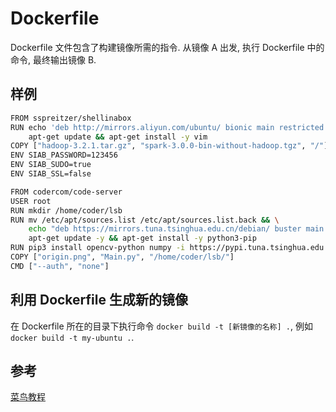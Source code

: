 # Dockerfile

Dockerfile 文件包含了构建镜像所需的指令. 从镜像 A 出发, 执行 Dockerfile 中的命令, 最终输出镜像 B.

## 样例

``` sh
FROM sspreitzer/shellinabox
RUN echo 'deb http://mirrors.aliyun.com/ubuntu/ bionic main restricted universe multiverse' > /etc/apt/sources.list && \
    apt-get update && apt-get install -y vim
COPY ["hadoop-3.2.1.tar.gz", "spark-3.0.0-bin-without-hadoop.tgz", "/"]
ENV SIAB_PASSWORD=123456
ENV SIAB_SUDO=true
ENV SIAB_SSL=false
```

``` sh
FROM codercom/code-server
USER root
RUN mkdir /home/coder/lsb
RUN mv /etc/apt/sources.list /etc/apt/sources.list.back && \
    echo "deb https://mirrors.tuna.tsinghua.edu.cn/debian/ buster main contrib non-free" > /etc/apt/sources.list && \
    apt-get update -y && apt-get install -y python3-pip
RUN pip3 install opencv-python numpy -i https://pypi.tuna.tsinghua.edu.cn/simple
COPY ["origin.png", "Main.py", "/home/coder/lsb/"]
CMD ["--auth", "none"]
```

## 利用 Dockerfile 生成新的镜像

在 Dockerfile 所在的目录下执行命令 `docker build -t [新镜像的名称] .`, 例如 `docker build -t my-ubuntu .`. 

## 参考

[菜鸟教程](https://www.runoob.com/docker/docker-dockerfile.html)